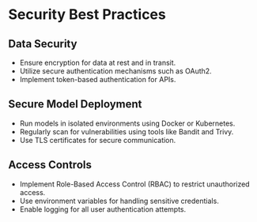 # Security Best Practices

## Data Security
- Ensure encryption for data at rest and in transit.
- Utilize secure authentication mechanisms such as OAuth2.
- Implement token-based authentication for APIs.

## Secure Model Deployment
- Run models in isolated environments using Docker or Kubernetes.
- Regularly scan for vulnerabilities using tools like Bandit and Trivy.
- Use TLS certificates for secure communication.

## Access Controls
- Implement Role-Based Access Control (RBAC) to restrict unauthorized access.
- Use environment variables for handling sensitive credentials.
- Enable logging for all user authentication attempts.
